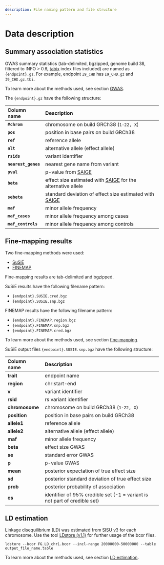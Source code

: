 ```yaml
---
description: File naming pattern and file structure
---
```


# Data description

## Summary association statistics

GWAS summary statistics \(tab-delimited, bgzipped, genome build 38, filtered to INFO &gt; 0.6, [tabix](https://github.com/samtools/htslib) index files included\) are named as `{endpoint}.gz`. For example, endpoint `I9_CHD` has `I9_CHD.gz` and `I9_CHD.gz.tbi`.

To learn more about the methods used, see section [GWAS](methods/phewas/).

The `{endpoint}.gz` have the following structure:

| Column name | Description |
| :--- | :--- |
| **`#chrom`** | chromosome on build GRCh38 \(`1-22, X`\) |
| **`pos`** | position in base pairs on build GRCh38 |
| **`ref`** | reference allele |
| **`alt`** | alternative allele \(effect allele\) |
| **`rsids`** | variant identifier |
| **`nearest_genes`** | nearest gene name from variant |
| **`pval`** | p-value from [SAIGE](https://github.com/weizhouUMICH/SAIGE) |
| **`beta`** | effect size estimated with [SAIGE](https://github.com/weizhouUMICH/SAIGE) for the alternative allele |
| **`sebeta`** | standard deviation of effect size estimated with [SAIGE](https://github.com/weizhouUMICH/SAIGE) |
| **`maf`** | minor allele frequency |
| **`maf_cases`** | minor allele frequency among cases |
| **`maf_controls`** | minor allele frequency among controls |

## Fine-mapping results

Two fine-mapping methods were used: 

* [SuSiE](https://stephenslab.github.io/susie-paper/index.html)
* [FINEMAP](http://www.christianbenner.com)

Fine-mapping results are tab-delimited and bgzipped. 

SuSiE results have the following filename pattern: 

* `{endpoint}.SUSIE.cred.bgz` 
* `{endpoint}.SUSIE.snp.bgz`

FINEMAP results have the following filename pattern: 

* `{endpoint}.FINEMAP.region.bgz`
* `{endpoint}.FINEMAP.snp.bgz`
* `{endpoint}.FINEMAP.cred.bgz`  

To learn more about the methods used, see section [fine-mapping](methods/finemapping.md).

SuSiE output files `{endpoint}.SUSIE.snp.bgz` have the following structure:

| **Column name** | **Description** |
| :--- | :--- |
| **trait** | endpoint name |
| **region** | chr:start-end |
| **v** | variant identifier |
| **rsid** | rs variant identifier |
| **chromosome** | chromosome on build GRCh38 \(`1-22, X`\) |
| **position** | position in base pairs on build GRCh38 |
| **allele1** | reference allele |
| **allele2** | alternative allele \(effect allele\) |
| **maf** | minor allele frequency |
| **beta** | effect size GWAS |
| **se** | standard error GWAS |
| **p** | p-value GWAS |
| **mean** | posterior expectation of true effect size  |
| **sd** | posterior standard deviation of true effect size |
| **prob** | posterior probability of association |
| **cs** | identifier of 95% credible set \(-1 = variant is not part of credible set\) |

## LD estimation

Linkage disequilibrium \(LD\) was estimated from [SISU v3](methods/genotype-imputation/sisu-reference-panel.md) for each chromosome. Use the tool [LDstore \(v1.1\)](http://www.christianbenner.com/ldstore_v1.1_x86_64.tgz) for further usage of the bcor files.

`ldstore --bcor FG_LD_chr1.bcor --incl-range 20000000-50000000 --table output_file_name.table` 

To learn more about the methods used, see section [LD estimation](methods/genotype-imputation/ld-estimation.md).





